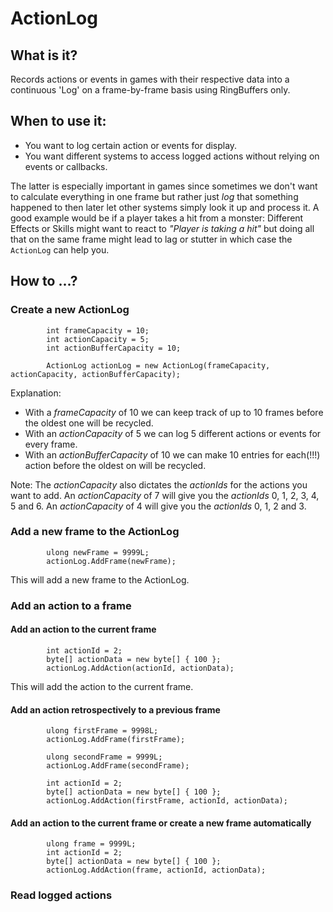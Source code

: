 # ActionLog

## What is it?
Records actions or events in games with their respective data into a continuous 'Log' on a frame-by-frame basis using RingBuffers only.

## When to use it:
* You want to log certain action or events for display.
* You want different systems to access logged actions without relying on events or callbacks. 

The latter is especially important in games since sometimes we don't want to calculate everything in one frame but rather just _log_ that something happened to then later let other systems simply look it up and process it. A good example would be if a player takes a hit from a monster: Different Effects or Skills might want to react to _"Player is taking a hit"_ but doing all that on the same frame might lead to lag or stutter in which case the `ActionLog` can help you.

## How to ...?

### Create a new ActionLog
```
        int frameCapacity = 10;
        int actionCapacity = 5;
        int actionBufferCapacity = 10;

        ActionLog actionLog = new ActionLog(frameCapacity, actionCapacity, actionBufferCapacity);
```
Explanation: 
* With a _frameCapacity_ of 10 we can keep track of up to 10 frames before the oldest one will be recycled. 
* With an _actionCapacity_ of 5 we can log 5 different actions or events for every frame. 
* With an _actionBufferCapacity_ of 10 we can make 10 entries for each(!!!) action before the oldest on will be recycled.

Note: The _actionCapacity_ also dictates the _actionIds_ for the actions you want to add. An _actionCapacity_ of 7 will give you the _actionIds_ 0, 1, 2, 3, 4, 5 and 6. An _actionCapacity_ of 4 will give you the _actionIds_ 0, 1, 2 and 3.

### Add a new frame to the ActionLog
```
        ulong newFrame = 9999L;
        actionLog.AddFrame(newFrame);
```
This will add a new frame to the ActionLog.

### Add an action to a frame

#### Add an action to the current frame
```
        int actionId = 2;
        byte[] actionData = new byte[] { 100 };
        actionLog.AddAction(actionId, actionData);
```
This will add the action to the current frame.

#### Add an action retrospectively to a previous frame
```
        ulong firstFrame = 9998L;
        actionLog.AddFrame(firstFrame);
        
        ulong secondFrame = 9999L;
        actionLog.AddFrame(secondFrame);
        
        int actionId = 2;
        byte[] actionData = new byte[] { 100 };
        actionLog.AddAction(firstFrame, actionId, actionData);
```

#### Add an action to the current frame or create a new frame automatically
```
        ulong frame = 9999L;
        int actionId = 2;
        byte[] actionData = new byte[] { 100 };
        actionLog.AddAction(frame, actionId, actionData);
```

### Read logged actions




